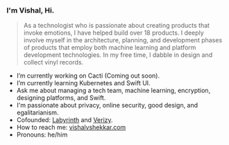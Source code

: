 ### I'm Vishal, Hi.

> As a technologist who is passionate about creating products that invoke emotions, I have helped build over 18 products. I deeply involve myself in the architecture, planning, and development phases of products that employ both machine learning and platform development technologies. In my free time, I dabble in design and collect vinyl records.

- I’m currently working on Cacti (Coming out soon).
- I’m currently learning Kubernetes and Swift UI.
- Ask me about managing a tech team, machine learning, encryption, designing platforms, and Swift.
- I'm passionate about privacy, online security, good design, and egalitarianism.
- Cofounded: [Labyrinth](https://labyrinth.ai) and [Verizy](https://verizy.ai).
- How to reach me: [vishalvshekkar.com](https://vishalvshekkar.com)
- Pronouns: he/him
